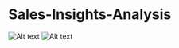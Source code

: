 # Sales-Insights-Analysis
![Alt text]([(https://raw.githubusercontent.com/Navyabommidi07/Sales-Insights-Analysis/main/sales%20insights%20screen%20shots/sales%20db1.PNG?raw=true)])
![Alt text]([https://github.com/Navyabommidi07/Sales-Insights-Analysis/raw/main/sales%20insights%20screen%20shots/sales%20db1.PNG])


